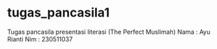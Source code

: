 # tugas_pancasila1
Tugas pancasila presentasi literasi (The Perfect Muslimah)
Nama : Ayu Rianti
Nim : 230511037
